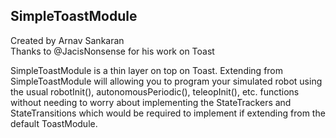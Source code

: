 SimpleToastModule
-------------------------------------
Created by Arnav Sankaran  
Thanks to @JacisNonsense for his work on Toast

SimpleToastModule is a thin layer on top on Toast. Extending from SimpleToastModule will allowing you to program your simulated robot using the usual robotInit(), autonomousPeriodic(), teleopInit(), etc. functions without needing to worry about implementing the StateTrackers and StateTransitions which would be required to implement if extending from the default ToastModule.